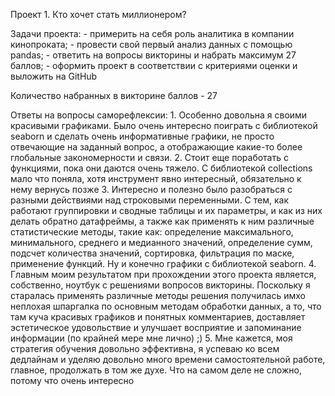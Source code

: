  Проект 1. Кто хочет стать миллионером?

Задачи проекта: 
    - примерить на себя роль аналитика в компании кинопроката;
    - провести свой первый анализ данных с помощью pandas;
    - ответить на вопросы викторины и набрать максимум 27 баллов;
    - оформить проект в соответствии с критериями оценки и выложить на GitHub
    
Количество набранных в викторине баллов - 27

Ответы на вопросы саморефлексии:
    1. Особенно довольна я своими красивыми графиками. Было очень интересно поиграть с библиотекой seaborn и сделать очень информативные графики, не просто отвечающие на заданный вопрос, а отображающие какие-то более глобальные закономерности и связи. 
    2. Стоит еще поработать с функциями, пока они даются очень тяжело. С библиотекой collections мало что поняла, хотя инструмент явно интересный, обязательно к нему вернусь позже
    3. Интересно и полезно было разобраться с разными действиями над строковыми переменными. С тем, как работают группировки и сводные таблицы и их параметры, и как из них делать обратно датафреймы, а также как применять к ним различные статистические методы, такие как: определение максимального, минимального, среднего и медианного значений, определение сумм, подсчет количества значений, сортировка, фильтрация по маске, применение функций. Ну и конечно графики с библиотекой seaborn.
    4. Главным моим результатом при прохождении этого проекта является, собственно, ноутбук с решениями вопросов викторины. Поскольку я старалась применять различные методы решения получилась имхо неплохая шпаргалка по основным методам обработки данных, а то, что там куча красивых графиков и понятных комментариев, доставляет эстетическое удовольствие и улучшает восприятие и запоминание информации (по крайней мере мне лично) ;)
    5. Мне кажется, моя стратегия обучения довольно эффективна, я успеваю ко всем дедлайнам и уделяю довольно много времени самостоятельной работе, главное, продолжать в том же духе. Что на самом деле не сложно, потому что очень интересно